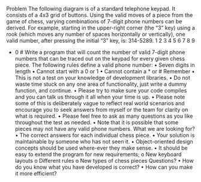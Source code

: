 Problem
The following diagram is of a standard telephone keypad. It consists of a 4x3 grid of buttons. Using the valid moves of a 
piece from the game of chess, varying combinations of 7-digit phone numbers can be derived. For example, starting in the 
upper-right corner (the “3” key) using a rook (which moves any number of spaces horizontally or vertically), one valid 
number, after pressing the initial “3” key, is: 314-5289.
1 2 3
4 5 6
7 8 9
* 0 #
Write a program that will count the number of valid 7-digit phone numbers that can be traced out on the keypad for every
given chess piece. The following rules define a valid phone number:
• Seven digits in length
• Cannot start with a 0 or 1
• Cannot contain a * or #
Remember
• This is not a test on your knowledge of development libraries.
• Do not waste time stuck on any one area of functionality, just write a dummy function, and continue.
• Please try to make sure your code compiles and you can talk us through it all when your time is up.
• Please note some of this is deliberately vague to reflect real world scenarios and encourage you to seek answers
from myself or the team for clarity on what is required.
• Please feel free to ask as many questions as you like throughout the test as needed.
• Note that it is possible that some pieces may not have any valid phone numbers.
What we are looking for?
• The correct answers for each individual chess piece.
• Your solution is maintainable by someone who has not seen it.
• Object-oriented design concepts should be used where-ever they make sense.
• It should be easy to extend the program for new requirements;
o New keyboard layouts
o Different rules
o New types of chess pieces
Questions?
• How do you know what you have developed is correct?
• How can you make it more efficient?
